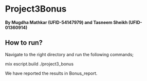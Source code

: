 # Project3Bonus

**By Mugdha Mathkar (UFID-54147979) and Tasneem Sheikh (UFID-01360914)**

## How to run?

Navigate to the right directory and run the following commands;

mix escript.build 
./project3_bonus <numNodes> <numRequests> <numToKill>

We have reported the results in Bonus_report.
